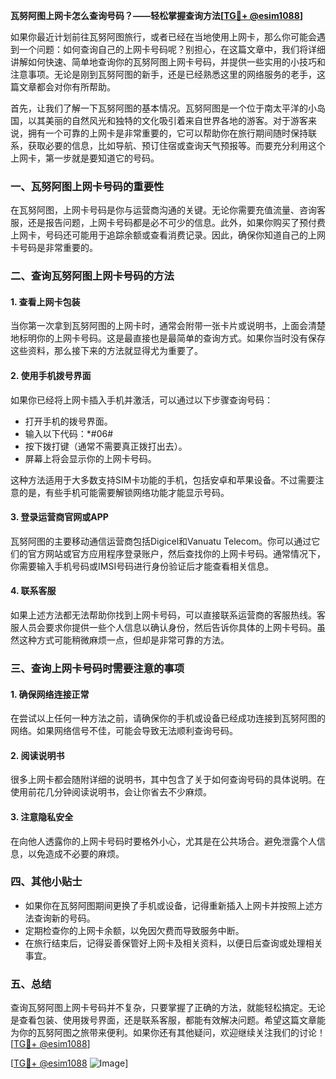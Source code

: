 **瓦努阿图上网卡怎么查询号码？——轻松掌握查询方法[[TG💪+ @esim1088](https://t.me/s/esim1088)]**

如果你最近计划前往瓦努阿图旅行，或者已经在当地使用上网卡，那么你可能会遇到一个问题：如何查询自己的上网卡号码呢？别担心，在这篇文章中，我们将详细讲解如何快速、简单地查询你的瓦努阿图上网卡号码，并提供一些实用的小技巧和注意事项。无论是刚到瓦努阿图的新手，还是已经熟悉这里的网络服务的老手，这篇文章都会对你有所帮助。

首先，让我们了解一下瓦努阿图的基本情况。瓦努阿图是一个位于南太平洋的小岛国，以其美丽的自然风光和独特的文化吸引着来自世界各地的游客。对于游客来说，拥有一个可靠的上网卡是非常重要的，它可以帮助你在旅行期间随时保持联系，获取必要的信息，比如导航、预订住宿或查询天气预报等。而要充分利用这个上网卡，第一步就是要知道它的号码。

### **一、瓦努阿图上网卡号码的重要性**

在瓦努阿图，上网卡号码是你与运营商沟通的关键。无论你需要充值流量、咨询客服，还是报告问题，上网卡号码都是必不可少的信息。此外，如果你购买了预付费上网卡，号码还可能用于追踪余额或查看消费记录。因此，确保你知道自己的上网卡号码是非常重要的。

### **二、查询瓦努阿图上网卡号码的方法**

#### **1. 查看上网卡包装**
当你第一次拿到瓦努阿图的上网卡时，通常会附带一张卡片或说明书，上面会清楚地标明你的上网卡号码。这是最直接也是最简单的查询方式。如果你当时没有保存这些资料，那么接下来的方法就显得尤为重要了。

#### **2. 使用手机拨号界面**
如果你已经将上网卡插入手机并激活，可以通过以下步骤查询号码：
- 打开手机的拨号界面。
- 输入以下代码：*#06#
- 按下拨打键（通常不需要真正拨打出去）。
- 屏幕上将会显示你的上网卡号码。

这种方法适用于大多数支持SIM卡功能的手机，包括安卓和苹果设备。不过需要注意的是，有些手机可能需要解锁网络功能才能显示号码。

#### **3. 登录运营商官网或APP**
瓦努阿图的主要移动通信运营商包括Digicel和Vanuatu Telecom。你可以通过它们的官方网站或官方应用程序登录账户，然后查找你的上网卡号码。通常情况下，你需要输入手机号码或IMSI号码进行身份验证后才能查看相关信息。

#### **4. 联系客服**
如果上述方法都无法帮助你找到上网卡号码，可以直接联系运营商的客服热线。客服人员会要求你提供一些个人信息以确认身份，然后告诉你具体的上网卡号码。虽然这种方式可能稍微麻烦一点，但却是非常可靠的方法。

### **三、查询上网卡号码时需要注意的事项**

#### **1. 确保网络连接正常**
在尝试以上任何一种方法之前，请确保你的手机或设备已经成功连接到瓦努阿图的网络。如果网络信号不佳，可能会导致无法顺利查询号码。

#### **2. 阅读说明书**
很多上网卡都会随附详细的说明书，其中包含了关于如何查询号码的具体说明。在使用前花几分钟阅读说明书，会让你省去不少麻烦。

#### **3. 注意隐私安全**
在向他人透露你的上网卡号码时要格外小心，尤其是在公共场合。避免泄露个人信息，以免造成不必要的麻烦。

### **四、其他小贴士**

- 如果你在瓦努阿图期间更换了手机或设备，记得重新插入上网卡并按照上述方法查询新的号码。
- 定期检查你的上网卡余额，以免因欠费而导致服务中断。
- 在旅行结束后，记得妥善保管好上网卡及相关资料，以便日后查询或处理相关事宜。

### **五、总结**

查询瓦努阿图上网卡号码并不复杂，只要掌握了正确的方法，就能轻松搞定。无论是查看包装、使用拨号界面，还是联系客服，都能有效解决问题。希望这篇文章能为你的瓦努阿图之旅带来便利。如果你还有其他疑问，欢迎继续关注我们的讨论！[[TG💪+ @esim1088](https://t.me/s/esim1088)]

[[TG💪+ @esim1088](https://t.me/s/esim1088) ![Image](https://i.postimg.cc/4NQfJmqS/Snipaste-2025-05-13-00-14-12.png)]